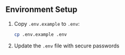 ## Environment Setup

1. Copy `.env.example` to `.env`:
   ```bash
   cp .env.example .env
   ```
2. Update the `.env` file with secure passwords 